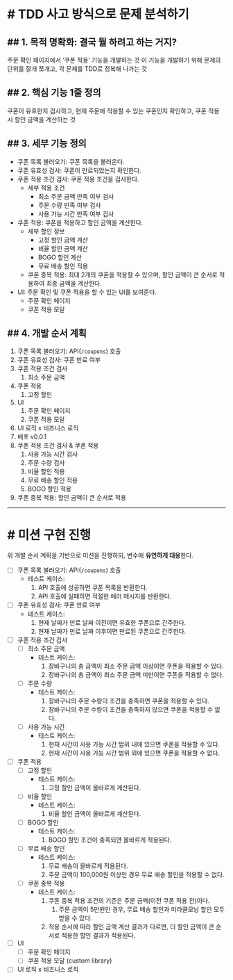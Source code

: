 # # TDD 사고 방식으로 문제 분석하기

## ## 1. 목적 명확화: 결국 뭘 하려고 하는 거지?

주문 확인 페이지에서 ‘쿠폰 적용’ 기능을 개발하는 것
이 기능을 개발하기 위해 문제의 단위를 잘개 쪼개고, 각 문제를 TDD로 정복해 나가는 것

## ## 2. 핵심 기능 1줄 정의

쿠폰이 유효한지 검사하고, 현재 주문에 적용할 수 있는 쿠폰인지 확인하고, 쿠폰 적용 시 할인 금액을 계산하는 것

## ## 3. 세부 기능 정의

- 쿠폰 목록 불러오기: 쿠폰 목록을 불러온다.
- 쿠폰 유효성 검사: 쿠폰이 만료되었는지 확인한다.
- 쿠폰 적용 조건 검사: 쿠폰 적용 조건을 검사한다.
  - 세부 적용 조건
    - 최소 주문 금액 만족 여부 검사
    - 주문 수량 만족 여부 검사
    - 사용 가능 시간 만족 여부 검사
- 쿠폰 적용: 쿠폰을 적용하고 할인 금액을 계산한다.
  - 세부 할인 정보
    - 고정 할인 금액 계산
    - 비율 할인 금액 계산
    - BOGO 할인 계산
    - 무료 배송 할인 적용
  - 쿠폰 중복 적용: 최대 2개의 쿠폰을 적용할 수 있으며, 할인 금액이 큰 순서로 적용하여 최종 금액을 계산한다.
- UI: 주문 확인 및 쿠폰 적용을 할 수 있는 UI를 보여준다.
  - 주문 확인 페이지
  - 쿠폰 적용 모달

## ## 4. 개발 순서 계획

1. 쿠폰 목록 불러오기: API(`/coupons`) 호출
2. 쿠폰 유효성 검사: 쿠폰 만료 여부
3. 쿠폰 적용 조건 검사
   1. 최소 주문 금액
4. 쿠폰 적용
   1. 고정 할인
5. UI
   1. 주문 확인 페이지
   2. 쿠폰 적용 모달
6. UI 로직 x 비즈니스 로직
7. 배포 v0.0.1
8. 쿠폰 적용 조건 검사 & 쿠폰 적용
   1. 사용 가능 시간 검사
   2. 주문 수량 검사
   3. 비율 할인 적용
   4. 무료 배송 할인 적용
   5. BOGO 할인 적용
9. 쿠폰 중복 적용: 할인 금액이 큰 순서로 적용

---

# # 미션 구현 진행

위 개발 순서 계획을 기반으로 미션을 진행하되, 변수에 **유연하게 대응**한다.

- [ ] 쿠폰 목록 불러오기: API(`/coupons`) 호출
  - 테스트 케이스:
    1. API 호출에 성공하면 쿠폰 목록을 반환한다.
    2. API 호출에 실패하면 적절한 에러 메시지를 반환한다.
- [ ] 쿠폰 유효성 검사: 쿠폰 만료 여부
  - 테스트 케이스:
    1. 현재 날짜가 만료 날짜 이전이면 유효한 쿠폰으로 간주한다.
    2. 현재 날짜가 만료 날짜 이후이면 만료된 쿠폰으로 간주한다.
- [ ] 쿠폰 적용 조건 검사
  - [ ] 최소 주문 금액
    - 테스트 케이스:
      1. 장바구니의 총 금액이 최소 주문 금액 이상이면 쿠폰을 적용할 수 있다.
      2. 장바구니의 총 금액이 최소 주문 금액 미만이면 쿠폰을 적용할 수 없다.
  - [ ] 주문 수량
    - 테스트 케이스:
      1. 장바구니의 주문 수량이 조건을 충족하면 쿠폰을 적용할 수 있다.
      2. 장바구니의 주문 수량이 조건을 충족하지 않으면 쿠폰을 적용할 수 없다.
  - [ ] 사용 가능 시간
    - 테스트 케이스:
      1. 현재 시간이 사용 가능 시간 범위 내에 있으면 쿠폰을 적용할 수 있다.
      2. 현재 시간이 사용 가능 시간 범위 외에 있으면 쿠폰을 적용할 수 없다.
- [ ] 쿠폰 적용
  - [ ] 고정 할인
    - 테스트 케이스:
      1. 고정 할인 금액이 올바르게 계산된다.
  - [ ] 비율 할인
    - 테스트 케이스:
      1. 비율 할인 금액이 올바르게 계산된다.
  - [ ] BOGO 할인
    - 테스트 케이스:
      1. BOGO 할인 조건이 충족되면 올바르게 적용된다.
  - [ ] 무료 배송 할인
    - 테스트 케이스:
      1. 무료 배송이 올바르게 적용된다.
      2. 주문 금액이 100,000원 이상인 경우 무료 배송 할인을 적용할 수 없다.
  - [ ] 쿠폰 중복 적용
    - 테스트 케이스:
      1. 쿠폰 중복 적용 조건의 기준은 주문 금액(이전 쿠폰 적용 전)이다.
         1. 주문 금액이 5만원인 경우, 무료 배송 할인과 미라클모닝 할인 모두 받을 수 있다.
      2. 적용 순서에 따라 할인 금액 계산 결과가 다르면, 더 할인 금액이 큰 순서로 적용한 할인 결과가 적용된다.
- [ ] UI
  - [ ] 주문 확인 페이지
  - [ ] 쿠폰 적용 모달 (custom library)
- [ ] UI 로직 x 비즈니스 로직
